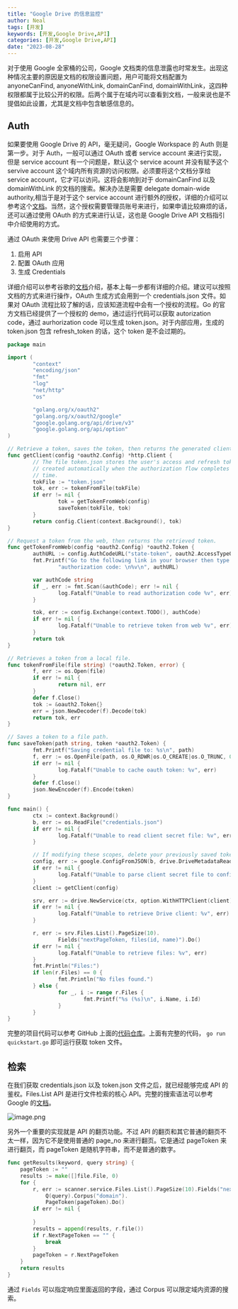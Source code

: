 ```yaml
---
title: "Google Drive 的信息监控"
author: Neal
tags: [开发]
keywords: [开发,Google Drive,API]
categories: [开发,Google Drive,API]
date: "2023-08-28" 
---
```


对于使用 Google 全家桶的公司，Google 文档类的信息泄露也时常发生。出现这种情况主要的原因是文档的权限设置问题，用户可能将文档配置为 anyoneCanFind, anyoneWithLink, domainCanFind, domainWithLink，这四种权限都属于比较公开的权限。后两个属于在域内可以查看到文档，一般来说也是不提倡如此设置，尤其是文档中包含敏感信息的。

## Auth

如果要使用 Google Drive 的 API，毫无疑问，Google Workspace 的 Auth 则是第一步。对于 Auth，一般可以通过 OAuth 或者 service account 来进行实现，但是 service account 有一个问题是，默认这个 service acount 并没有赋予这个 servive account 这个域内所有资源的访问权限。必须要将这个文档分享给 service account，它才可以访问。这将会影响到对于 domainCanFind 以及 domainWithLink 的文档的搜索。解决办法是需要 delegate domain-wide authority,相当于是对于这个 service account 进行额外的授权，详细的介绍可以参考这个[文档](https://developers.google.com/cloud-search/docs/guides/delegation)。当然，这个授权需要管理员账号来进行，如果申请比较麻烦的话，还可以通过使用 OAuth 的方式来进行认证，这也是 Google Drive API 文档指引中介绍使用的方式。

通过 OAuth 来使用 Drive API 也需要三个步骤：

1. 启用 API
2. 配置 OAuth 应用
3. 生成 Credentials

详细介绍可以参考谷歌的[文档](https://developers.google.com/drive/api/quickstart/go)介绍，基本上每一步都有详细的介绍。建议可以按照文档的方式来进行操作，OAuth 生成方式会用到一个 credentials.json 文件。如果对 OAuth 流程比较了解的话，应该知道流程中会有一个授权的流程。Go 的官方文档已经提供了一个授权的 demo，通过运行代码可以获取 autorization code，通过 aurhorization code 可以生成 token.json。对于内部应用，生成的 token.json 包含 refresh_token 的话，这个 token 是不会过期的。

```go 
package main

import (
        "context"
        "encoding/json"
        "fmt"
        "log"
        "net/http"
        "os"

        "golang.org/x/oauth2"
        "golang.org/x/oauth2/google"
        "google.golang.org/api/drive/v3"
        "google.golang.org/api/option"
)

// Retrieve a token, saves the token, then returns the generated client.
func getClient(config *oauth2.Config) *http.Client {
        // The file token.json stores the user's access and refresh tokens, and is
        // created automatically when the authorization flow completes for the first
        // time.
        tokFile := "token.json"
        tok, err := tokenFromFile(tokFile)
        if err != nil {
                tok = getTokenFromWeb(config)
                saveToken(tokFile, tok)
        }
        return config.Client(context.Background(), tok)
}

// Request a token from the web, then returns the retrieved token.
func getTokenFromWeb(config *oauth2.Config) *oauth2.Token {
        authURL := config.AuthCodeURL("state-token", oauth2.AccessTypeOffline)
        fmt.Printf("Go to the following link in your browser then type the "+
                "authorization code: \n%v\n", authURL)

        var authCode string
        if _, err := fmt.Scan(&authCode); err != nil {
                log.Fatalf("Unable to read authorization code %v", err)
        }

        tok, err := config.Exchange(context.TODO(), authCode)
        if err != nil {
                log.Fatalf("Unable to retrieve token from web %v", err)
        }
        return tok
}

// Retrieves a token from a local file.
func tokenFromFile(file string) (*oauth2.Token, error) {
        f, err := os.Open(file)
        if err != nil {
                return nil, err
        }
        defer f.Close()
        tok := &oauth2.Token{}
        err = json.NewDecoder(f).Decode(tok)
        return tok, err
}

// Saves a token to a file path.
func saveToken(path string, token *oauth2.Token) {
        fmt.Printf("Saving credential file to: %s\n", path)
        f, err := os.OpenFile(path, os.O_RDWR|os.O_CREATE|os.O_TRUNC, 0600)
        if err != nil {
                log.Fatalf("Unable to cache oauth token: %v", err)
        }
        defer f.Close()
        json.NewEncoder(f).Encode(token)
}

func main() {
        ctx := context.Background()
        b, err := os.ReadFile("credentials.json")
        if err != nil {
                log.Fatalf("Unable to read client secret file: %v", err)
        }

        // If modifying these scopes, delete your previously saved token.json.
        config, err := google.ConfigFromJSON(b, drive.DriveMetadataReadonlyScope)
        if err != nil {
                log.Fatalf("Unable to parse client secret file to config: %v", err)
        }
        client := getClient(config)

        srv, err := drive.NewService(ctx, option.WithHTTPClient(client))
        if err != nil {
                log.Fatalf("Unable to retrieve Drive client: %v", err)
        }

        r, err := srv.Files.List().PageSize(10).
                Fields("nextPageToken, files(id, name)").Do()
        if err != nil {
                log.Fatalf("Unable to retrieve files: %v", err)
        }
        fmt.Println("Files:")
        if len(r.Files) == 0 {
                fmt.Println("No files found.")
        } else {
                for _, i := range r.Files {
                        fmt.Printf("%s (%s)\n", i.Name, i.Id)
                }
        }
}
```

完整的项目代码可以参考 GitHub 上面的[代码仓库](https://github.com/googleworkspace/go-samples/blob/main/drive/quickstart/quickstart.go)。上面有完整的代码， `go run quickstart.go` 即可运行获取 token 文件。

## 检索

在我们获取 credentials.json 以及 token.json 文件之后，就已经能够完成 API 的鉴权。Files.List API 是进行文件检索的核心 API。完整的搜索语法可以参考 Google 的[文档](https://developers.google.com/drive/api/guides/ref-search-terms)。

![image.png](https://s2.loli.net/2023/09/07/spyaPztHqLovZ69.png)

另外一个重要的实现就是 API 的翻页功能。不过 API 的翻页和其它普通的翻页不太一样，因为它不是使用普通的 page_no 来进行翻页。它是通过 pageToken 来进行翻页，而 pageToken 是随机字符串，而不是普通的数字。

```go
func getResults(keyword, query string) {
	pageToken := ""
	results := make([]file.File, 0)
	for {
		r, err := scanner.service.Files.List().PageSize(10).Fields("nextPageToken,files(*)").
			Q(query).Corpus("domain").
			PageToken(pageToken).Do()
		if err != nil {
			
		}
		results = append(results, r.file())
		if r.NextPageToken == "" {
			break
		}
		pageToken = r.NextPageToken
	}
	return results
}
```

通过 `Fields` 可以指定响应里面返回的字段，通过 Corpus 可以限定域内资源的搜索。
